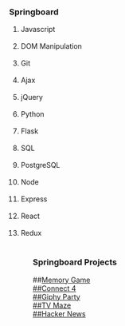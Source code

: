 ### Springboard ###
<ol>
    <li> Javascript </li><br>
    <li> DOM Manipulation </li><br>
    <li> Git </li><br>
    <li> Ajax </li><br>
    <li> jQuery </li><br>
    <li> Python </li><br>
    <li> Flask </li><br>
    <li> SQL </li><br>
    <li> PostgreSQL </li><br>
    <li> Node </li><br>
    <li> Express </li><br>
    <li> React </li><br>
    <li> Redux </li><br>
<ol>


### Springboard Projects ###

##<a href="https://jsiu91.github.io/jsiu-springboard-projects/memory-game">Memory Game <br>
##<a href="https://jsiu91.github.io/jsiu-springboard-projects/connect-four-oo">Connect 4 <br>
##<a href="https://jsiu91.github.io/jsiu-springboard-projects/ajax-giphy-party">Giphy Party <br>
##<a href="https://jsiu91.github.io/jsiu-springboard-projects/apis-tvmaze">TV Maze <br>
##<a href="https://jsiu91.github.io/jsiu-springboard-projects/hack-or-snooze-ajax-api">Hacker News
